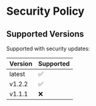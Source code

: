 # Security Policy

## Supported Versions

Supported with security updates:

| Version | Supported          |
| ------- | ------------------ |
| latest | :white_check_mark: |
| v1.2.2 | :white_check_mark: |
| v1.1.1 | :x: |

